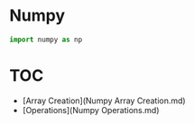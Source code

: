 # Numpy 

```python
import numpy as np
```

# TOC
- [Array Creation](Numpy Array Creation.md)
- [Operations](Numpy Operations.md)


